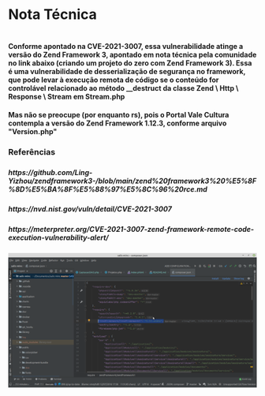 <h1>Nota Técnica<h1>
<h4>Conforme apontado na  CVE-2021-3007, essa vulnerabilidade atinge a versão do Zend Framework 3, apontado em nota técnica pela comunidade no link abaixo (criando um projeto do zero com Zend Framework 3). Essa é uma vulnerabilidade de desserialização de segurança no framework, que pode levar à execução remota de código se o conteúdo for controlável relacionado ao  método  __destruct da  classe Zend \ Http \ Response \ Stream  em  Stream.php 
<h4>
<h4>Mas não se preocupe (por enquanto rs), pois o Portal Vale Cultura contempla a versão do Zend Framework 1.12.3, conforme arquivo "Version.php"<h4>

<h3>Referências<h3>

<h5>https://github.com/Ling-Yizhou/zendframework3-/blob/main/zend%20framework3%20%E5%8F%8D%E5%BA%8F%E5%88%97%E5%8C%96%20rce.md<h5>
<h5>https://nvd.nist.gov/vuln/detail/CVE-2021-3007<h5>
<h5>https://meterpreter.org/CVE-2021-3007-zend-framework-remote-code-execution-vulnerability-alert/
<h5>
  
  <img src="public/img/salic-web-zend-version.png">

